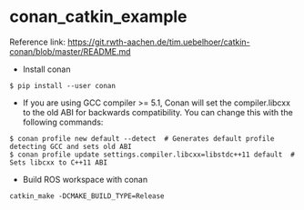 # conan\_catkin\_example

Reference link: https://git.rwth-aachen.de/tim.uebelhoer/catkin-conan/blob/master/README.md

* Install conan
```
$ pip install --user conan
```

* If you are using GCC compiler >= 5.1, Conan will set the compiler.libcxx to the old ABI for backwards compatibility. You can change this with the following commands:
```
$ conan profile new default --detect  # Generates default profile detecting GCC and sets old ABI
$ conan profile update settings.compiler.libcxx=libstdc++11 default  # Sets libcxx to C++11 ABI

```

* Build ROS workspace with conan
```
catkin_make -DCMAKE_BUILD_TYPE=Release
```
